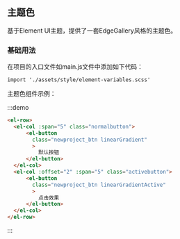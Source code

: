 ## 主题色
基于Element UI主题，提供了一套EdgeGallery风格的主题色。

### 基础用法
在项目的入口文件如main.js文件中添加如下代码：

```shell
import './assets/style/element-variables.scss'
```

主题色组件示例：

:::demo 

```html
<el-row>
  <el-col :span="5" class="normalbutton">
      <el-button
        class="newproject_btn linearGradient"
        >
          默认按钮
      </el-button>
  </el-col>
  <el-col :offset="2" :span="5" class="activebutton">
      <el-button
        class="newproject_btn linearGradientActive"
        >
          点击效果
      </el-button>
  </el-col>
</el-row>
```
:::
